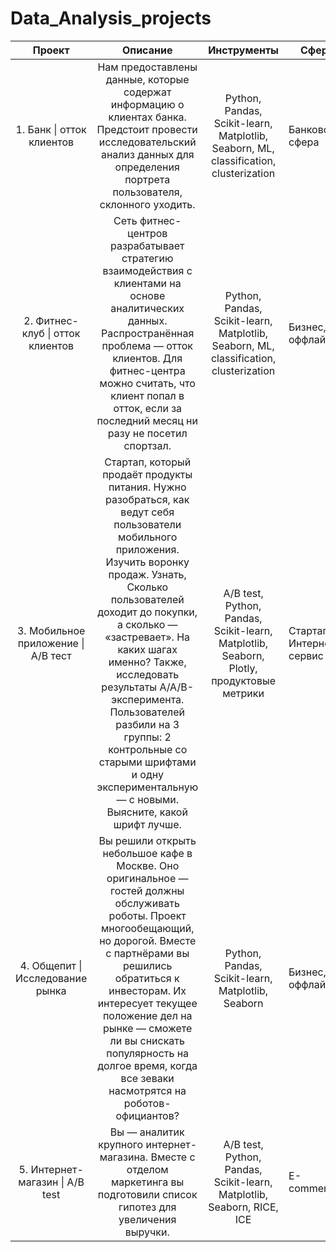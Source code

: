 # Data_Analysis_projects

| Проект 	| Описание 	| Инструменты 	| Сфера 	|
|:---:	|:---:	|:---:	|---	|
| 1. Банк \| отток клиентов 	| Нам предоставлены данные, которые содержат информацию о клиентах банка. Предстоит провести исследовательский анализ данных для определения портрета пользователя, склонного уходить. 	| Python, Pandas, Scikit-learn, Matplotlib, Seaborn, ML, classification, clusterization 	| Банковская сфера 	|
| 2. Фитнес-клуб \| отток клиентов 	| Сеть фитнес-центров разрабатывает стратегию взаимодействия с клиентами на основе аналитических данных. Распространённая проблема — отток клиентов. Для фитнес-центра можно считать, что клиент попал в отток, если за последний месяц ни разу не посетил спортзал. 	| Python, Pandas, Scikit-learn, Matplotlib, Seaborn, ML, classification, clusterization 	| Бизнес, оффлайн 	|
| 3. Мобильное приложение \| А\/В тест 	| Стартап, который продаёт продукты питания. Нужно разобраться, как ведут себя пользователи мобильного приложения. Изучить воронку продаж. Узнать, Сколько пользователей доходит до покупки, а сколько — «застревает». На каких шагах именно? Также, исследовать результаты A/A/B-эксперимента. Пользователей разбили на 3 группы: 2 контрольные со старыми шрифтами и одну экспериментальную — с новыми. Выясните, какой шрифт лучше. 	| A/B test, Python, Pandas, Scikit-learn, Matplotlib, Seaborn, Plotly, продуктовые метрики 	| Стартапы, Интернет-сервис 	|
| 4. Общепит \| Исследование рынка 	| Вы решили открыть небольшое кафе в Москве. Оно оригинальное — гостей должны обслуживать роботы. Проект многообещающий, но дорогой. Вместе с партнёрами вы решились обратиться к инвесторам. Их интересует текущее положение дел на рынке — сможете ли вы снискать популярность на долгое время, когда все зеваки насмотрятся на роботов-официантов? 	| Python, Pandas, Scikit-learn, Matplotlib, Seaborn 	| Бизнес, оффлайн 	|
| 5. Интернет-магазин \| A/B test 	| Вы — аналитик крупного интернет-магазина. Вместе с отделом маркетинга вы подготовили список гипотез для увеличения выручки. 	| A/B test, Python, Pandas, Scikit-learn, Matplotlib, Seaborn, RICE, ICE 	| E-commerce 	|
